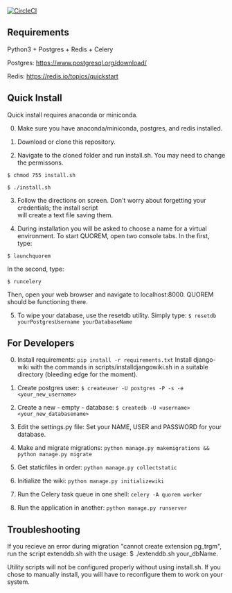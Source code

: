 [![CircleCI](https://circleci.com/gh/alexmanuele/QUOREM/tree/master.svg?style=svg)](https://circleci.com/gh/alexmanuele/QUOREM/tree/master)

## Requirements
Python3 + Postgres + Redis + Celery

Postgres:
https://www.postgresql.org/download/

Redis:
https://redis.io/topics/quickstart

## Quick Install
Quick install requires anaconda or miniconda. 

0) Make sure you have anaconda/miniconda, postgres, and redis installed.

1) Download or clone this repository. 

2) Navigate to the cloned folder and run install.sh. You may need to change the permissons.

`$ chmod 755 install.sh`

`$ ./install.sh`

3) Follow the directions on screen. Don't worry about forgetting your credentials; the install script 	
   will create a text file saving them.

4) During installation you will be asked to choose a name for a virtual environment. 
   To start QUOREM, open two console tabs. In the first, type:

`$ launchquorem`

   In the second, type:
   
`$ runcelery`

   Then, open your web browser and navigate to localhost:8000. QUOREM should be functioning there.

5) To wipe your database, use the resetdb utility. Simply type:
`$ resetdb yourPostgresUsername yourDatabaseName`

## For Developers
0) Install requirements:
`pip install -r requirements.txt`
Install django-wiki with the commands in scripts/installdjangowiki.sh in a suitable directory (bleeding edge for the moment).


1) Create postgres user:
`$ createuser -U postgres -P -s -e <your_new_username>`


2) Create a new - empty - database:
`$ createdb -U <username> <your_new_databasename>`


3) Edit the settings.py file:
Set your NAME, USER and PASSWORD for your database.


4) Make and migrate migrations:
`python manage.py makemigrations && python manage.py migrate`


5) Get staticfiles in order:
`python manage.py collectstatic`

6) Initialize the wiki:
`python manage.py initializewiki`

7) Run the Celery task queue in one shell:
`celery -A quorem worker`

8) Run the application in another:
`python manage.py runserver`

## Troubleshooting
If you recieve an error during migration "cannot create extension pg_trgm", run the script
extenddb.sh with the usage:
$ ./extenddb.sh your_dbName.

Utility scripts will not be configured properly without using install.sh. If you chose to manually install, you will have to reconfigure them to work on your system.

